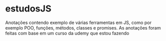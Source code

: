# estudosJS
Anotações contendo exemplo de várias ferramentas em JS, como por exemplo POO, funções, métodos, classes e promises. As anotações foram feitas com base em um curso da udemy que estou fazendo
